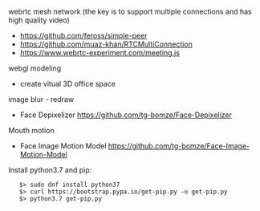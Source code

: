 webrtc mesh network (the key is to support multiple connections and has high quality video) 
   - https://github.com/feross/simple-peer
   - https://github.com/muaz-khan/RTCMultiConnection
   - https://www.webrtc-experiment.com/meeting.js

webgl modeling
   - create vitual 3D office space 
   
image blur - redraw 
   - Face Depixelizer https://github.com/tg-bomze/Face-Depixelizer
   
Mouth motion 
   -  Face Image Motion Model https://github.com/tg-bomze/Face-Image-Motion-Model

     
Install python3.7 and pip: 
```
   $> sudo dnf install python37
   $> curl https://bootstrap.pypa.io/get-pip.py -o get-pip.py
   $> python3.7 get-pip.py
```
